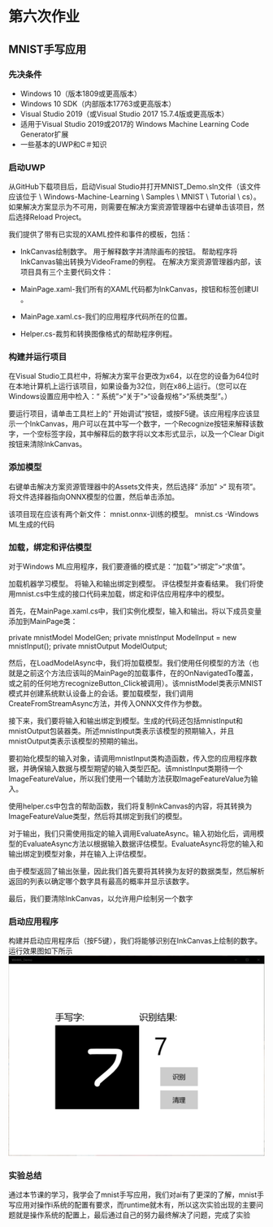 # 第六次作业
## MNIST手写应用
### 先决条件

* Windows 10（版本1809或更高版本）
* Windows 10 SDK（内部版本17763或更高版本）
* Visual Studio 2019（或Visual Studio 2017 15.7.4版或更高版本）
* 适用于Visual Studio 2019或2017的 Windows Machine Learning Code Generator扩展
* 一些基本的UWP和C＃知识
### 启动UWP

从GitHub下载项目后，启动Visual Studio并打开MNIST_Demo.sln文件（该文件应该位于 \ Windows-Machine-Learning \ Samples \ MNIST \ Tutorial \ cs）。如果解决方案显示为不可用，则需要在解决方案资源管理器中右键单击该项目，然后选择Reload Project。

我们提供了带有已实现的XAML控件和事件的模板，包括：

* InkCanvas绘制数字。 用于解释数字并清除画布的按钮。 帮助程序将InkCanvas输出转换为VideoFrame的例程。 在解决方案资源管理器内部，该项目具有三个主要代码文件：

* MainPage.xaml-我们所有的XAML代码都为InkCanvas，按钮和标签创建UI 。

* MainPage.xaml.cs-我们的应用程序代码所在的位置。

* Helper.cs-裁剪和转换图像格式的帮助程序例程。

### 构建并运行项目

在Visual Studio工具栏中，将解决方案平台更改为x64，以在您的设备为64位时在本地计算机上运行该项目，如果设备为32位，则在x86上运行。（您可以在Windows设置应用中检入：“ 系统”>“关于”>“设备规格”>“系统类型”。）

要运行项目，请单击工具栏上的“ 开始调试”按钮，或按F5键。该应用程序应该显示一个InkCanvas，用户可以在其中写一个数字，一个Recognize按钮来解释该数字，一个空标签字段，其中解释后的数字将以文本形式显示，以及一个Clear Digit按钮来清除InkCanvas。
### 添加模型

右键单击解决方案资源管理器中的Assets文件夹，然后选择“ 添加” >“ 现有项”。将文件选择器指向ONNX模型的位置，然后单击添加。

该项目现在应该有两个新文件： mnist.onnx-训练的模型。 mnist.cs -Windows ML生成的代码
### 加载，绑定和评估模型

对于Windows ML应用程序，我们要遵循的模式是：“加载”>“绑定”>“求值”。

加载机器学习模型。 将输入和输出绑定到模型。 评估模型并查看结果。 我们将使用mnist.cs中生成的接口代码来加载，绑定和评估应用程序中的模型。

首先，在MainPage.xaml.cs中，我们实例化模型，输入和输出。将以下成员变量添加到MainPage类：

private mnistModel ModelGen;
private mnistInput ModelInput = new mnistInput();
private mnistOutput ModelOutput;

然后，在LoadModelAsync中，我们将加载模型。我们使用任何模型的方法（也就是之前这个方法应该叫的MainPage的加载事件，在的OnNavigatedTo覆盖，或之前的任何地方recognizeButton_Click被调用）。该mnistModel类表示MNIST模式并创建系统默认设备上的会话。要加载模型，我们调用CreateFromStreamAsync方法，并传入ONNX文件作为参数。

接下来，我们要将输入和输出绑定到模型。生成的代码还包括mnistInput和mnistOutput包装器类。所述mnistInput类表示该模型的预期输入，并且mnistOutput类表示该模型的预期的输出。

要初始化模型的输入对象，请调用mnistInput类构造函数，传入您的应用程序数据，并确保输入数据与模型期望的输入类型匹配。该mnistInput类期待一个ImageFeatureValue，所以我们使用一个辅助方法获取ImageFeatureValue为输入。

使用helper.cs中包含的帮助函数，我们将复制InkCanvas的内容，将其转换为ImageFeatureValue类型，然后将其绑定到我们的模型。

对于输出，我们只需使用指定的输入调用EvaluateAsync。输入初始化后，调用模型的EvaluateAsync方法以根据输入数据评估模型。EvaluateAsync将您的输入和输出绑定到模型对象，并在输入上评估模型。

由于模型返回了输出张量，因此我们首先要将其转换为友好的数据类型，然后解析返回的列表以确定哪个数字具有最高的概率并显示该数字。

最后，我们要清除InkCanvas，以允许用户绘制另一个数字

### 启动应用程序

构建并启动应用程序后（按F5键），我们将能够识别在InkCanvas上绘制的数字。运行效果图如下所示
![](06.png)

### 实验总结
通过本节课的学习，我学会了mnist手写应用，我们对ai有了更深的了解，mnist手写应用对操作i系统的配置有要求，而runtime就木有，所以这次实验出现的主要问题就是操作系统的配置上，最后通过自己的努力最终解决了问题，完成了实验
